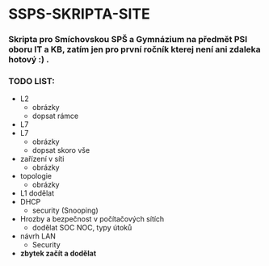 # SSPS-SKRIPTA-SITE

### Skripta pro **Smíchovskou SPŠ a Gymnázium** na předmět PSI oboru IT a KB, zatím jen pro první ročník kterej není ani zdaleka hotový :) .

### TODO LIST: 
- L2
  - obrázky
  - dopsat rámce
- L7
- L7 
  - obrázky
  - dopsat skoro vše
- zařízení v síti
  - obrázky
- topologie
  - obrázky
- L1 dodělat
- DHCP 
  - security (Snooping)
- Hrozby a bezpečnost v počítačových sítích
  - dodělat SOC NOC, typy útoků  
- návrh LAN
  -  Security
- **zbytek začít a dodělat**

